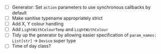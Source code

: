 - [ ] Generator: Set `action` parameters to use synchronous callbacks by default
- [ ] Make sanitise typename appropriately strict
- [ ] Add X, Y colour handling
- [ ] Add `LightWithColourTemp` and `LightWithColour`
- [ ] Tidy up the generator by allowing easier specification of `param_names: List[str]` -> `Device` super type
- [ ] Time of day class?
